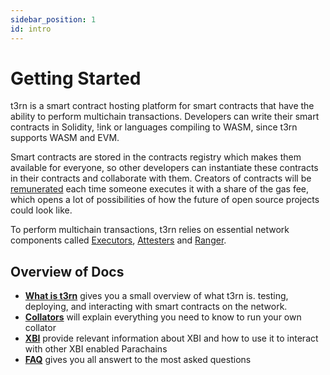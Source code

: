 ```yaml
---
sidebar_position: 1
id: intro
---
```


# Getting Started

t3rn is a smart contract hosting platform for smart contracts that have the ability to perform multichain transactions.
Developers can write their smart contracts in Solidity, !ink or languages compiling to WASM, since t3rn supports WASM and EVM.

Smart contracts are stored in the contracts registry which makes them available for everyone, so other developers can instantiate these contracts in their contracts and collaborate with them.
Creators of contracts will be [remunerated](about_t3rn/token-economics/tokenomics-inflation#gas-fees) each time someone executes it with a share of the gas fee, which opens a lot of possibilities of how the future of open source projects could look like.

To perform multichain transactions, t3rn relies on essential network components called [Executors](components/executor/executor-overview), [Attesters](components/attester) and [Ranger](components/ranger).


## Overview of Docs

- [**What is t3rn**](about_t3rn/what-is-t3rn) gives you a small overview of what t3rn is.
  testing, deploying, and interacting with smart contracts on the network.
- [**Collators**](collator/intro-collator) will explain everything you need to know to run your own collator
- [**XBI**](integrations) provide relevant information about XBI and how to use it to interact with other XBI enabled Parachains
- [**FAQ**](faq) gives you all answert to the most asked questions







